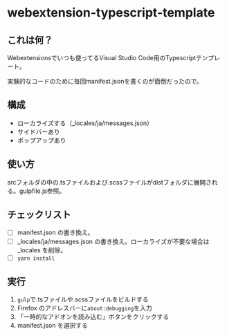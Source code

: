 # webextension-typescript-template

## これは何？

Webextensionsでいつも使ってるVisual Studio Code用のTypescriptテンプレート。

実験的なコードのために毎回manifest.jsonを書くのが面倒だったので。

## 構成

- ローカライズする（_locales/ja/messages.json）
- サイドバーあり
- ポップアップあり

## 使い方

srcフォルダの中の.tsファイルおよび.scssファイルがdistフォルダに展開される。gulpfile.js参照。

## チェックリスト

- [ ] manifest.json の書き換え。
- [ ] _locales/ja/messages.json の書き換え。ローカライズが不要な場合は _locales を削除。
- [ ] `yarn install`

## 実行

1. `gulp`で.tsファイルや.scssファイルをビルドする
2. Firefox のアドレスバーに`about:debugging`を入力
3. 「一時的なアドオンを読み込む」ボタンをクリックする
4. manifest.json を選択する